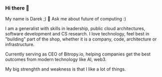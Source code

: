 ### Hi there 👋

My name is Darek ;) 💬 Ask me about future of computing :) 

I am a generalist with skills in leadership, public cloud architectures, software development and CS research. 
I love technology, feel best in "building" part of the shop, whether it is a company, code, architecture or infrastructure. 

Currently serving as CEO of Bitropy.io, helping companies get the best outcomes from modern technology like AI, web3. 

My big strenghth and weakness is that I like a lot of things. 
